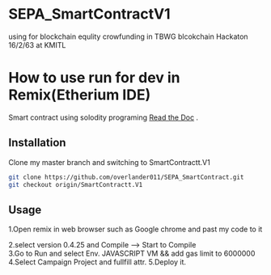 # SEPA_SmartContractV1
using for blockchain equlity crowfunding in TBWG blcokchain Hackaton 16/2/63 at KMITL 
# How to use run for  dev in Remix(Etherium IDE)

Smart contract using solodity programing [Read the Doc](https://solidity.readthedocs.io/en/v0.6.2/) .

## Installation

Clone my master branch and switching to SmartContractt.V1
```bash
git clone https://github.com/overlander011/SEPA_SmartContract.git
git checkout origin/SmartContractt.V1
```

## Usage
1.Open remix in web browser such as Google chrome and past my code to it 

2.select version 0.4.25 and Compile --> Start to Compile  
3.Go to Run and select Env. JAVASCRIPT VM && add gas limit to 6000000
4.Select Campaign Project and fullfill attr. 
5.Deploy it.

